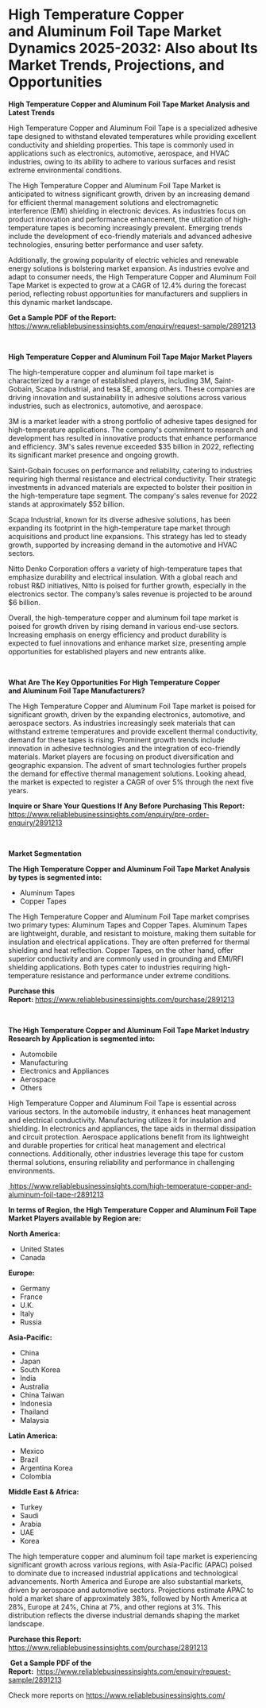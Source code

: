 <p><h1>High Temperature Copper and Aluminum Foil Tape Market Dynamics 2025-2032: Also about Its Market Trends, Projections, and Opportunities</h1></p><p><strong>High Temperature Copper and Aluminum Foil Tape Market Analysis and Latest Trends</strong></p>
<p><p>High Temperature Copper and Aluminum Foil Tape is a specialized adhesive tape designed to withstand elevated temperatures while providing excellent conductivity and shielding properties. This tape is commonly used in applications such as electronics, automotive, aerospace, and HVAC industries, owing to its ability to adhere to various surfaces and resist extreme environmental conditions.</p><p>The High Temperature Copper and Aluminum Foil Tape Market is anticipated to witness significant growth, driven by an increasing demand for efficient thermal management solutions and electromagnetic interference (EMI) shielding in electronic devices. As industries focus on product innovation and performance enhancement, the utilization of high-temperature tapes is becoming increasingly prevalent. Emerging trends include the development of eco-friendly materials and advanced adhesive technologies, ensuring better performance and user safety.</p><p>Additionally, the growing popularity of electric vehicles and renewable energy solutions is bolstering market expansion. As industries evolve and adapt to consumer needs, the High Temperature Copper and Aluminum Foil Tape Market is expected to grow at a CAGR of 12.4% during the forecast period, reflecting robust opportunities for manufacturers and suppliers in this dynamic market landscape.</p></p>
<p><strong>Get a Sample PDF of the Report:&nbsp;</strong> <a href="https://www.reliablebusinessinsights.com/enquiry/request-sample/2891213?utm_campaign=2318&utm_medium=2&utm_source=Github&utm_content=ia&utm_term=14032025&utm_id=high-temperature-copper-and-aluminum-foil-tape">https://www.reliablebusinessinsights.com/enquiry/request-sample/2891213</a></p>
<p>&nbsp;</p>
<p><strong>High Temperature Copper and Aluminum Foil Tape Major Market Players</strong></p>
<p><p>The high-temperature copper and aluminum foil tape market is characterized by a range of established players, including 3M, Saint-Gobain, Scapa Industrial, and tesa SE, among others. These companies are driving innovation and sustainability in adhesive solutions across various industries, such as electronics, automotive, and aerospace.</p><p>3M is a market leader with a strong portfolio of adhesive tapes designed for high-temperature applications. The company's commitment to research and development has resulted in innovative products that enhance performance and efficiency. 3M's sales revenue exceeded $35 billion in 2022, reflecting its significant market presence and ongoing growth.</p><p>Saint-Gobain focuses on performance and reliability, catering to industries requiring high thermal resistance and electrical conductivity. Their strategic investments in advanced materials are expected to bolster their position in the high-temperature tape segment. The company's sales revenue for 2022 stands at approximately $52 billion.</p><p>Scapa Industrial, known for its diverse adhesive solutions, has been expanding its footprint in the high-temperature tape market through acquisitions and product line expansions. This strategy has led to steady growth, supported by increasing demand in the automotive and HVAC sectors.</p><p>Nitto Denko Corporation offers a variety of high-temperature tapes that emphasize durability and electrical insulation. With a global reach and robust R&D initiatives, Nitto is poised for further growth, especially in the electronics sector. The company’s sales revenue is projected to be around $6 billion.</p><p>Overall, the high-temperature copper and aluminum foil tape market is poised for growth driven by rising demand in various end-use sectors. Increasing emphasis on energy efficiency and product durability is expected to fuel innovations and enhance market size, presenting ample opportunities for established players and new entrants alike.</p></p>
<p>&nbsp;</p>
<p><strong>What Are The Key Opportunities For High Temperature Copper and Aluminum Foil Tape Manufacturers?</strong></p>
<p><p>The High Temperature Copper and Aluminum Foil Tape market is poised for significant growth, driven by the expanding electronics, automotive, and aerospace sectors. As industries increasingly seek materials that can withstand extreme temperatures and provide excellent thermal conductivity, demand for these tapes is rising. Prominent growth trends include innovation in adhesive technologies and the integration of eco-friendly materials. Market players are focusing on product diversification and geographic expansion. The advent of smart technologies further propels the demand for effective thermal management solutions. Looking ahead, the market is expected to register a CAGR of over 5% through the next five years.</p></p>
<p><strong>Inquire or Share Your Questions If Any Before Purchasing This Report:</strong> <a href="https://www.reliablebusinessinsights.com/enquiry/pre-order-enquiry/2891213?utm_campaign=2318&utm_medium=2&utm_source=Github&utm_content=ia&utm_term=14032025&utm_id=high-temperature-copper-and-aluminum-foil-tape">https://www.reliablebusinessinsights.com/enquiry/pre-order-enquiry/2891213</a></p>
<p>&nbsp;</p>
<p><strong>Market Segmentation</strong></p>
<p><strong>The High Temperature Copper and Aluminum Foil Tape Market Analysis by types is segmented into:</strong></p>
<p><ul><li>Aluminum Tapes</li><li>Copper Tapes</li></ul></p>
<p><p>The High Temperature Copper and Aluminum Foil Tape market comprises two primary types: Aluminum Tapes and Copper Tapes. Aluminum Tapes are lightweight, durable, and resistant to moisture, making them suitable for insulation and electrical applications. They are often preferred for thermal shielding and heat reflection. Copper Tapes, on the other hand, offer superior conductivity and are commonly used in grounding and EMI/RFI shielding applications. Both types cater to industries requiring high-temperature resistance and performance under extreme conditions.</p></p>
<p><strong>Purchase this Report:&nbsp;</strong><a href="https://www.reliablebusinessinsights.com/purchase/2891213?utm_campaign=2318&utm_medium=2&utm_source=Github&utm_content=ia&utm_term=14032025&utm_id=high-temperature-copper-and-aluminum-foil-tape">https://www.reliablebusinessinsights.com/purchase/2891213</a></p>
<p>&nbsp;</p>
<p><strong>The High Temperature Copper and Aluminum Foil Tape Market Industry Research by Application is segmented into:</strong></p>
<p><ul><li>Automobile</li><li>Manufacturing</li><li>Electronics and Appliances</li><li>Aerospace</li><li>Others</li></ul></p>
<p><p>High Temperature Copper and Aluminum Foil Tape is essential across various sectors. In the automobile industry, it enhances heat management and electrical conductivity. Manufacturing utilizes it for insulation and shielding. In electronics and appliances, the tape aids in thermal dissipation and circuit protection. Aerospace applications benefit from its lightweight and durable properties for critical heat management and electrical connections. Additionally, other industries leverage this tape for custom thermal solutions, ensuring reliability and performance in challenging environments.</p></p>
<p><a href="https://www.reliablebusinessinsights.com/high-temperature-copper-and-aluminum-foil-tape-r2891213?utm_campaign=2318&utm_medium=2&utm_source=Github&utm_content=ia&utm_term=14032025&utm_id=high-temperature-copper-and-aluminum-foil-tape">&nbsp;https://www.reliablebusinessinsights.com/high-temperature-copper-and-aluminum-foil-tape-r2891213</a></p>
<p><strong>In terms of Region, the High Temperature Copper and Aluminum Foil Tape Market Players available by Region are:</strong></p>
<p>
    <p> <strong> North America: </strong>
        <ul>
            <li>United States</li>
            <li>Canada</li>
        </ul>
        </p> 
    <p> <strong> Europe: </strong>
        <ul>
            <li>Germany</li>
            <li>France</li>
            <li>U.K.</li>
            <li>Italy</li>
            <li>Russia</li>
        </ul>
        </p> 
    <p> <strong> Asia-Pacific: </strong>
        <ul>
            <li>China</li>
            <li>Japan</li>
            <li>South Korea</li>
            <li>India</li>
            <li>Australia</li>
            <li>China Taiwan</li>
            <li>Indonesia</li>
            <li>Thailand</li>
            <li>Malaysia</li>
        </ul>
        </p> 
    <p> <strong> Latin America: </strong>
        <ul>
            <li>Mexico</li>
            <li>Brazil</li>
            <li>Argentina Korea</li>
            <li>Colombia</li>
        </ul>
        </p> 
    <p> <strong> Middle East & Africa: </strong>
        <ul>
            <li>Turkey</li>
            <li>Saudi</li>
            <li>Arabia</li>
            <li>UAE</li>
            <li>Korea</li>
        </ul>
    </p>
    </p>
<p><p>The high temperature copper and aluminum foil tape market is experiencing significant growth across various regions, with Asia-Pacific (APAC) poised to dominate due to increased industrial applications and technological advancements. North America and Europe are also substantial markets, driven by aerospace and automotive sectors. Projections estimate APAC to hold a market share of approximately 38%, followed by North America at 28%, Europe at 24%, China at 7%, and other regions at 3%. This distribution reflects the diverse industrial demands shaping the market landscape.</p></p>
<p><strong>Purchase this Report: </strong><a href="https://www.reliablebusinessinsights.com/purchase/2891213?utm_campaign=2318&utm_medium=2&utm_source=Github&utm_content=ia&utm_term=14032025&utm_id=high-temperature-copper-and-aluminum-foil-tape">https://www.reliablebusinessinsights.com/purchase/2891213</a></p>
<p>&nbsp;<strong>Get a Sample PDF of the Report:&nbsp;&nbsp;</strong><a href="https://www.reliablebusinessinsights.com/enquiry/request-sample/2891213?utm_campaign=2318&utm_medium=2&utm_source=Github&utm_content=ia&utm_term=14032025&utm_id=high-temperature-copper-and-aluminum-foil-tape">https://www.reliablebusinessinsights.com/enquiry/request-sample/2891213</a></p>
<p><strong></strong></p>
<p>Check more reports on <a href="https://www.reliablebusinessinsights.com/?utm_campaign=2318&utm_medium=2&utm_source=Github&utm_content=ia&utm_term=14032025&utm_id=high-temperature-copper-and-aluminum-foil-tape">https://www.reliablebusinessinsights.com/</a></p>